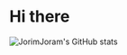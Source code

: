 # Hi there
![JorimJoram's GitHub stats](https://github-readme-stats.vercel.app/api?username=JorimJoram&show_icons=true&theme=radical)
